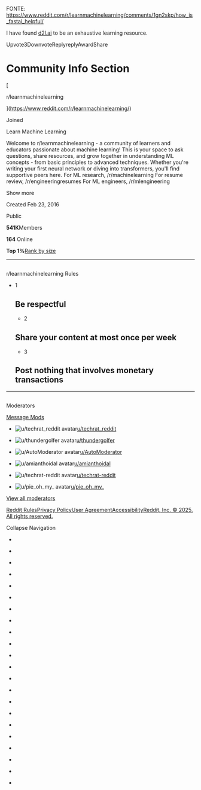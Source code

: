 FONTE:  https://www.reddit.com/r/learnmachinelearning/comments/1gn2skp/how_is_fastai_helpful/


I have found [d2l.ai](http://d2l.ai/) to be an exhaustive learning resource.

Upvote3DownvoteReplyreplyAwardShare

# Community Info Section

[

r/learnmachinelearning

](https://www.reddit.com/r/learnmachinelearning/)

Joined

Learn Machine Learning

Welcome to r/learnmachinelearning - a community of learners and educators passionate about machine learning! This is your space to ask questions, share resources, and grow together in understanding ML concepts - from basic principles to advanced techniques. Whether you're writing your first neural network or diving into transformers, you'll find supportive peers here. For ML research, /r/machinelearning For resume review, /r/engineeringresumes For ML engineers, /r/mlengineering

Show more

Created Feb 23, 2016

Public

**541K**Members

**164** Online

**Top 1%**[Rank by size](https://www.reddit.com/best/communities/6/#t5_3cqa1/) 

---

## 

r/learnmachinelearning Rules

- 1
    
    ## Be respectful
    - 2
    
    ## Share your content at most once per week
    - 3
    
    ## Post nothing that involves monetary transactions
    

---

## 

Moderators

[Message Mods](https://www.reddit.com/message/compose?to=r/learnmachinelearning)

- ![u/techrat_reddit avatar](https://www.redditstatic.com/avatars/defaults/v2/avatar_default_6.png)[u/techrat_reddit](https://www.reddit.com/user/techrat_reddit/)
    
- ![u/thundergolfer avatar](https://styles.redditmedia.com/t5_3obcg/styles/profileIcon_lzra1l1c1s3a1.png?width=128&height=128&frame=1&auto=webp&crop=&s=98480b853a51e993004cb3f21a2c7df226dd5f5d)[u/thundergolfer](https://www.reddit.com/user/thundergolfer/)
    
- ![u/AutoModerator avatar](https://styles.redditmedia.com/t5_1yz875/styles/profileIcon_klqlly9fc4l41.png?width=128&height=128&frame=1&auto=webp&crop=&s=013873c07d0c52ae176c0788625d2fa92becb002)[u/AutoModerator](https://www.reddit.com/user/AutoModerator/)
    
- ![u/amianthoidal avatar](https://www.redditstatic.com/avatars/defaults/v2/avatar_default_2.png)[u/amianthoidal](https://www.reddit.com/user/amianthoidal/)
    
- ![u/techrat-reddit avatar](https://www.redditstatic.com/avatars/defaults/v2/avatar_default_4.png)[u/techrat-reddit](https://www.reddit.com/user/techrat-reddit/)
    
- ![u/pie_oh_my_ avatar](https://www.redditstatic.com/avatars/defaults/v2/avatar_default_2.png)[u/pie_oh_my_](https://www.reddit.com/user/pie_oh_my_/)
    

[View all moderators](https://www.reddit.com/mod/learnmachinelearning/moderators/)

[Reddit Rules](https://www.redditinc.com/policies/content-policy)[Privacy Policy](https://www.reddit.com/policies/privacy-policy)[User Agreement](https://www.redditinc.com/policies/user-agreement)[Accessibility](https://support.reddithelp.com/hc/sections/38303584022676-Accessibility)[Reddit, Inc. © 2025. All rights reserved.](https://redditinc.com/)

Collapse Navigation

- [](https://www.reddit.com/?feed=home)
- [](https://www.reddit.com/r/popular/)
- [](https://www.reddit.com/answers/)
- [](https://www.reddit.com/explore/)
- [](https://www.reddit.com/r/all/)

- [](https://www.reddit.com/r/learnmachinelearning/)
- [](https://www.reddit.com/r/Firebase/)
- [](https://www.reddit.com/r/dataflow/)
- [](https://www.reddit.com/r/AppEngine/)
- [](https://www.reddit.com/r/Cloud/)

- [](https://www.reddit.com/user/LongjumpingFig2491/communities)

- [](https://www.redditinc.com/)
- [](https://ads.reddit.com/register?utm_source=web3x_consumer&utm_name=left_nav_cta)
- [](https://www.reddit.com/reddit-pro?utm_source=reddit&utm_medium=left_nav_resources)
- [](https://support.reddithelp.com/hc?utm_source=reddit&utm_medium=footer&utm_campaign=evergreen)
- [](https://redditblog.com/)
- [](https://www.redditinc.com/careers)
- [](https://www.redditinc.com/press)
- [](https://www.reddit.com/best/communities/1/)
- [](https://www.reddit.com/posts/2025/global/)
- [](https://www.reddit.com/posts/2025/tl-pt-BR/)
- [](https://www.reddit.com/topics/a-1/)
